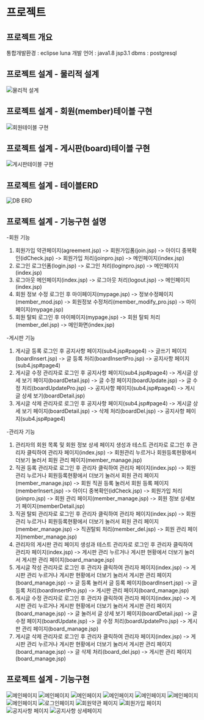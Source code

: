 # 프로젝트
## 프로젝트 개요
통합개발환경 : eclipse luna
개발 언어 : java1.8 jsp3.1
dbms : postgresql

## 프로젝트 설계 - 물리적 설계
![물리적 설계](./ms.png "물리적 설계")

## 프로젝트 설계 - 회원(member)테이블 구현
![회원테이블 구현](./membertable.png "회원테이블 구현") 

## 프로젝트 설계 - 게시판(board)테이블 구현
![게시판테이블 구현](./boardtable.png "게시판테이블 구현") 

## 프로젝트 설계 - 테이블ERD
![DB ERD](./erd.png "DB ERD") 

## 프로젝트 설계 - 기능구현 설명
-회원 기능
1. 회원가입
약관페이지(agreement.jsp) -> 회원가입폼(join.jsp) -> 아이디 중복확인(idCheck.jsp) -> 회원가입 처리(joinpro.jsp) -> 메인페이지(index.jsp)
2. 로그인
로그인폼(login.jsp) -> 로그인 처리(loginpro.jsp) -> 메인페이지(index.jsp)
3. 로그아웃
메인페이지(index.jsp) -> 로그아웃 처리(logout.jsp) -> 메인페이지(index.jsp)
4. 회원 정보 수정
로그인 후 마이페이지(mypage.jsp) -> 정보수정페이지(member_mod.jsp) -> 회원정보 수정처리(member_modify_pro.jsp) -> 마이페이지(mypage.jsp)
5. 회원 탈퇴
로그인 후 마이페이지(mypage.jsp) -> 회원 탈퇴 처리(member_del.jsp) -> 메인화면(index.jsp)

-게시판 기능
1. 게시글 등록
로그인 후 공지사항 페이지(sub4.jsp#page4) -> 글쓰기 페이지(boardInsert.jsp) -> 글 등록 처리(boardInsertPro.jsp) -> 공지사항 페이지(sub4.jsp#page4)
2. 게시글 수정
관리자로 로그인 후 공지사항 페이지(sub4.jsp#page4) -> 게시글 상세 보기 페이지(boardDetail.jsp) -> 글 수정 페이지(boardUpdate.jsp) -> 글 수정 처리(boardUpdatePro.jsp) -> 공지사항 페이지(sub4.jsp#page4) -> 게시글 상세 보기(boardDetail.jsp)
3. 게시글 삭제
관리자로 로그인 후 공지사항 페이지(sub4.jsp#page4) -> 게시글 상세 보기 페이지(boardDetail.jsp) -> 삭제 처리(boardDel.jsp) -> 공지사항 페이지(sub4.jsp#page4)

-관리자 기능
1. 관리자의 회원 목록 및 회원 정보 상세 페이지 생성과 테스트
관리자로 로그인 후 관리자 클릭하여 관리자 페이지(index.jsp) -> 회원관리 누르거나 회원등록현황에서 더보기 눌러서 회원 관리 페이지(member_manage.jsp)
2. 직권 등록
관리자로 로그인 후 관리자 클릭하여 관리자 페이지(index.jsp) -> 회원관리 누르거나 회원등록현황에서 더보기 눌러서 회원 관리 페이지(member_manage.jsp) -> 회원 직권 등록 눌러서 회원 등록 페이지(memberInsert.jsp) -> 아이디 중복확인(idCheck.jsp) -> 회원가입 처리(joinpro.jsp) -> 회원 관리 페이지(member_manage.jsp) -> 회원 정보 상세보기 페이지(memberDetail.jsp)
3. 직권 탈퇴
관리자로 로그인 후 관리자 클릭하여 관리자 페이지(index.jsp) -> 회원관리 누르거나 회원등록현황에서 더보기 눌러서 회원 관리 페이지(member_manage.jsp) -> 직권탈퇴 처리(member_del.jsp) -> 회원 관리 페이지(member_manage.jsp)
4. 관리자의 게시판 관리 페이지 생성과 테스트
관리자로 로그인 후 관리자 클릭하여 관리자 페이지(index.jsp) -> 게시판 관리 누르거나 게시판 현황에서 더보기 눌러서 게시판 관리 페이지(board_manage.jsp)
5. 게시글 작성
관리자로 로그인 후 관리자 클릭하여 관리자 페이지(index.jsp) -> 게시판 관리 누르거나 게시판 현황에서 더보기 눌러서 게시판 관리 페이지(board_manage.jsp) -> 글 등록 눌러서 글 등록 페이지(boardInsert.jsp) -> 글 등록 처리(boardInsertPro.jsp) -> 게시판 관리 페이지(board_manage.jsp)
6. 게시글 수정
관리자로 로그인 후 관리자 클릭하여 관리자 페이지(index.jsp) -> 게시판 관리 누르거나 게시판 현황에서 더보기 눌러서 게시판 관리 페이지(board_manage.jsp) -> 글 눌러서 글 상세 보기 페이지(boardDetail.jsp) -> 글 수정 페이지(boardUpdate.jsp) -> 글 수정 처리(boardUpdatePro.jsp) -> 게시판 관리 페이지(board_manage.jsp)
7. 게시글 삭제
관리자로 로그인 후 관리자 클릭하여 관리자 페이지(index.jsp) -> 게시판 관리 누르거나 게시판 현황에서 더보기 눌러서 게시판 관리 페이지(board_manage.jsp) -> 글 삭제 처리(board_del.jsp) -> 게시판 관리 페이지(board_manage.jsp)

## 프로젝트 설계 - 기능구현
![메인페이지](./movie.png "메인페이지 영상")
![메인페이지](./main1.png "메인페이지 첫 번째")
![메인페이지](./main2.png "메인페이지 두 번째")
![메인페이지](./main3.png "메인페이지 세 번째")
![메인페이지](./main4.png "메인페이지 네 번째")
![메인페이지](./main5.png "메인페이지 다섯 번째")
![메인페이지](./footer.png "메인페이지 푸터")
![로그인페이지](./login.png "로그인 페이지")
![회원약관 페이지](./agreement.png "회원약관 페이지")
![회원가입 페이지](./join.png "회원가입 페이지")
![공지사항 페이지](./notice.png "공지사항 페이지")
![공지사항 상세페이지](./noticeplus.png "공지사항 상세 페이지")

<!--
![개념적 설계](./img/database/pro01_01.png "개념적 설계")
![논리적 설계](./img/database/pro01_02.png "논리적 설계")
![물리적 설계1](./img/database/pro01_03.png "물리적 설계1")  
![물리적 설계2](./img/database/pro01_04.png "물리적 설계2")
![클래스 설계](./img/database/pro01_05.png "클래스 설계")
![기능 설계](./img/database/pro01_06.png "기능 설계")
![DB ERD](./img/database/pro01_07.png "DB ERD")
![회원가입 시퀀스](./img/database/pro01_08.png "회원가입 시퀀스")
![로그인 시퀀스](./img/database/pro01_09.png "로그인 시퀀스")

## 기능 구현
![메인페이지](./img/pro01_1.png "메인페이지 첫 번째")
![메인페이지](./img/pro01_2.png "메인페이지 두 번째")
![메인페이지](./img/pro01_3.png "메인페이지 세 번째")
![메인페이지](./img/pro01_4.png "메인페이지 네 번째")
![메인페이지](./img/pro01_5.png "메인페이지 다섯 번째")
![로그인페이지](./img/pro01_6.png "로그인 페이지")
![회원약관 페이지](./img/pro01_7.png "회원약관 페이지")
![회원가입 페이지](./img/pro01_8.png "회원가입 페이지")
![자주하는 질문 및 답변 페이지](./img/pro01_9.png "자주하는 질문 및 답변 페이지")
![자주하는 질문 및 답변 상세페이지](./img/pro01_10.png "자주하는 질문 및 답변 상세 페이지")
>



